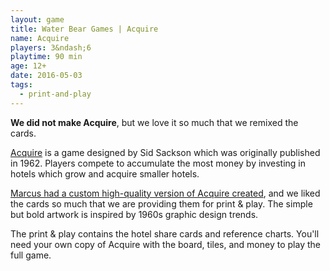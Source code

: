 ```yaml
---
layout: game
title: Water Bear Games | Acquire
name: Acquire
players: 3&ndash;6
playtime: 90 min
age: 12+
date: 2016-05-03
tags:
  - print-and-play
---
```


**We did not make Acquire**, but we love it so much that we remixed the cards.

<a href="https://en.wikipedia.org/wiki/Acquire" target="_blank">Acquire</a> is a game designed by Sid Sackson which was originally published in 1962. Players compete to accumulate the most money by investing in hotels which grow and acquire smaller hotels.

[Marcus had a custom high-quality version of Acquire created](/2016/05/so-we-have-a-custom-built-acquire-game-now/), and we liked the cards so much that we are providing them for print &amp; play. The simple but bold artwork is inspired by 1960s graphic design trends.

The print &amp; play contains the hotel share cards and reference charts. You'll need your own copy of Acquire with the board, tiles, and money to play the full game.
